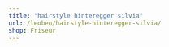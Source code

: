```yaml
---
title: "hairstyle hinteregger silvia"
url: /leoben/hairstyle-hinteregger-silvia/
shop: Friseur
---
```

